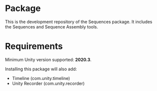 # Package

This is the development repository of the Sequences package. It includes the Sequences and Sequence Assembly tools.

# Requirements
Minimum Unity version supported: <b>2020.3</b>.

Installing this package will also add:
* Timeline (com.unity.timeline)
* Unity Recorder (com.unity.recorder)
